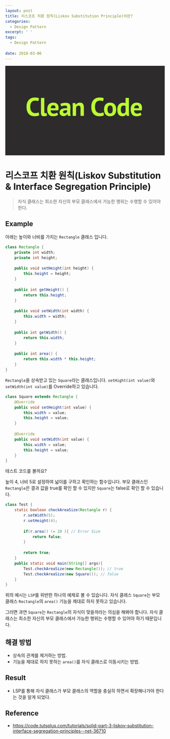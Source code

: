 ```yaml
---
layout: post
title: 리스코프 치환 원칙(Liskov Substitution Principle)이란?
categories:
  - Design Pattern
excerpt: ' '
tags:
  - Design Pattern

date: 2018-03-06
---
```

![No Image](/assets/posts/20171211/cleancode.jpg)

# 리스코프 치환 원칙(Liskov Substitution & Interface Segregation Principle)

> 자식 클래스는 최소한 자신의 부모 클래스에서 가능한 행위는 수행할 수 있어야 한다.

## Example

아래는 높이와 너비를 가지는 `Rectangle` 클래스 입니다. 

```java
class Rectangle {
    private int width;
    private int height;
 
    public void setHeight(int height) {
        this.height = height;
    }
 
    public int getHeight() {
        return this.height;
    }
 
    public void setWidth(int width) {
        this.width = width;
    }
 
    public int getWidth() {
        return this.width;
    }

    public int area() {
        return this.width * this.height;
    }
}
```

`Rectangle`을 상속받고 있는 `Square`라는 클래스입니다. `setHight(int value)`와 `setWidth(int value)`를 Override하고 있습니다.

```java
class Square extends Rectangle {
    @Override
    public void setHeight(int value) {
        this.width = value;
        this.height = value;
    }
 
    @Override
    public void setWidth(int value) {
        this.width = value;
        this.height = value;
    }
}
```

테스트 코드를 볼까요? 

높이 4, 너비 5로 설정하여 넓이를 구하고 확인하는 함수입니다. 부모 클래스인 `Rectangle`은 결과 값을 true를 확인 할 수 있지만 `Square`는 false로 확인 할 수 있습니다.

```java
class Test {
    static boolean checkAreaSize(Rectangle r) {
        r.setWidth(5);
        r.setHeight(4);
 
        if(r.area() != 20 ){ // Error Size
            return false;
        }

        return true;
    }
    public static void main(String[] args){
        Test.checkAreaSize(new Rectangle()); // true
        Test.checkAreaSize(new Square()); // false
    }
}
```

위의 예시는 `LSP`를 위반한 하나의 예제로 볼 수 있습니다. 자식 클래스 `Square`는 부모 클래스 `Rectangle`의 `area()` 기능을 제대로 하지 못하고 있습니다.

그러면 과연 `Square`는 `Rectangle`의 자식이 맞을까라는 의심을 해봐야 합니다. 자식 클래스는 최소한 자신의 부모 클래스에서 가능한 행위는 수행할 수 있어야 하기 때문입니다.

## 해결 방법
- 상속의 관계를 제거하는 방법.
- 기능을 제대로 하지 못하는 `area()`를 자식 클래스로 이동시키는 방법.

## Result
- LSP를 통해 자식 클래스가 부모 클래스의 역할을 충실히 하면서 확장해나가야 한다는 것을 알게 되었다.


## Reference
- <https://code.tutsplus.com/tutorials/solid-part-3-liskov-substitution-interface-segregation-principles--net-36710>
